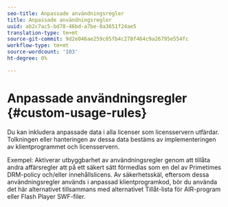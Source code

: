 ```yaml
---
seo-title: Anpassade användningsregler
title: Anpassade användningsregler
uuid: ab2c7ac5-bd78-46bd-a7be-8a3651f24ae5
translation-type: tm+mt
source-git-commit: 9d2e046ae259c05fb4c278f464c9a26795e554fc
workflow-type: tm+mt
source-wordcount: '103'
ht-degree: 0%

---
```



# Anpassade användningsregler {#custom-usage-rules}

Du kan inkludera anpassade data i alla licenser som licensservern utfärdar. Tolkningen eller hanteringen av dessa data bestäms av implementeringen av klientprogrammet och licensservern.

Exempel: Aktiverar utbyggbarhet av användningsregler genom att tillåta andra affärsregler att på ett säkert sätt förmedlas som en del av Primetimes DRM-policy och/eller innehållslicens. Av säkerhetsskäl, eftersom dessa användningsregler används i anpassad klientprogramkod, bör du använda det här alternativet tillsammans med alternativet Tillåt-lista för AIR-program eller Flash Player SWF-filer.
